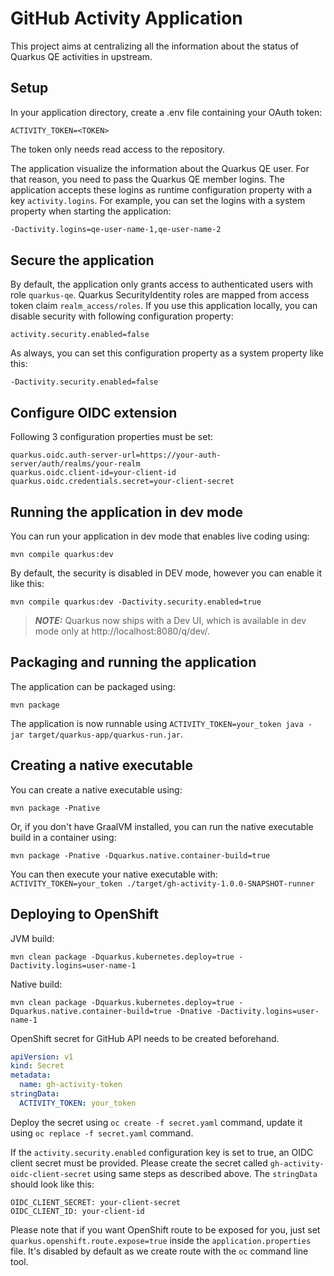 # GitHub Activity Application

This project aims at centralizing all the information about the status of Quarkus QE activities in upstream.

## Setup
In your application directory, create a .env file containing your OAuth token:

```
ACTIVITY_TOKEN=<TOKEN>
```

The token only needs read access to the repository.

The application visualize the information about the Quarkus QE user.
For that reason, you need to pass the Quarkus QE member logins.
The application accepts these logins as runtime configuration property with a key `activity.logins`.
For example, you can set the logins with a system property when starting the application:

```bash
-Dactivity.logins=qe-user-name-1,qe-user-name-2
```

## Secure the application

By default, the application only grants access to authenticated users with role `quarkus-qe`.
Quarkus SecurityIdentity roles are mapped from access token claim `realm_access/roles`.
If you use this application locally, you can disable security with following configuration property:

```
activity.security.enabled=false
```

As always, you can set this configuration property as a system property like this:

```
-Dactivity.security.enabled=false
```

## Configure OIDC extension

Following 3 configuration properties must be set:

```
quarkus.oidc.auth-server-url=https://your-auth-server/auth/realms/your-realm
quarkus.oidc.client-id=your-client-id
quarkus.oidc.credentials.secret=your-client-secret
```

## Running the application in dev mode

You can run your application in dev mode that enables live coding using:
```shell script
mvn compile quarkus:dev
```

By default, the security is disabled in DEV mode, however you can enable it like this:

```shell script
mvn compile quarkus:dev -Dactivity.security.enabled=true
```

> **_NOTE:_**  Quarkus now ships with a Dev UI, which is available in dev mode only at http://localhost:8080/q/dev/.

## Packaging and running the application

The application can be packaged using:
```shell script
mvn package
```
The application is now runnable using `ACTIVITY_TOKEN=your_token java -jar target/quarkus-app/quarkus-run.jar`.

## Creating a native executable
You can create a native executable using: 
```shell script
mvn package -Pnative
```

Or, if you don't have GraalVM installed, you can run the native executable build in a container using: 
```shell script
mvn package -Pnative -Dquarkus.native.container-build=true
```

You can then execute your native executable with: `ACTIVITY_TOKEN=your_token ./target/gh-activity-1.0.0-SNAPSHOT-runner`

## Deploying to OpenShift
JVM build:
```shell
mvn clean package -Dquarkus.kubernetes.deploy=true -Dactivity.logins=user-name-1
```
Native build:
```shell
mvn clean package -Dquarkus.kubernetes.deploy=true -Dquarkus.native.container-build=true -Dnative -Dactivity.logins=user-name-1
```

OpenShift secret for GitHub API needs to be created beforehand.
```yaml
apiVersion: v1
kind: Secret
metadata:
  name: gh-activity-token
stringData:
  ACTIVITY_TOKEN: your_token
```

Deploy the secret using `oc create -f secret.yaml` command, update it using `oc replace -f secret.yaml` command. 

If the `activity.security.enabled` configuration key is set to true, an OIDC client secret must be provided.
Please create the secret called `gh-activity-oidc-client-secret` using same steps as described above.
The `stringData` should look like this: 
```
OIDC_CLIENT_SECRET: your-client-secret
OIDC_CLIENT_ID: your-client-id
```

Please note that if you want OpenShift route to be exposed for you, just set `quarkus.openshift.route.expose=true` inside the `application.properties` file.
It's disabled by default as we create route with the `oc` command line tool.